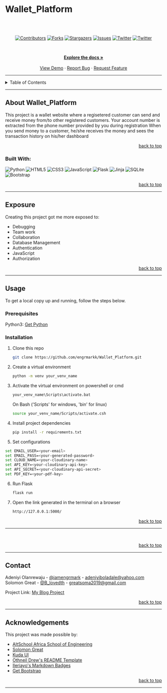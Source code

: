 # Wallet_Platform

<!-- Back to Top Navigation Anchor -->

<a name="readme-top"></a>


<!-- https://user-images.githubusercontent.com/100721103/200149633-373db975-c47f-43a7-9288-f6cbd16e0410.mp4 -->

<br><br>
<!-- Project Shields -->
<div align="center">

[![Contributors][contributors-shield]][contributors-url]
[![Forks][forks-shield]][forks-url]
[![Stargazers][stars-shield]][stars-url]
[![Issues][issues-shield]][issues-url]
[![Twitter][twitter-shield]][twitter-url]
[![Twitter][twitter-shield2]][twitter-url2]

</div>

<br />

<div>
  <p align="center">
    <a href="https://github.com/engrmarkk/Wallet_Platform#readme"><strong>Explore the docs »</strong></a>
    <br />
    <br />
    <a href="https://github.com/engrmarkk/Wallet_Platform/blob/main/static/screen-light.png">View Demo</a>  
    ·
    <a href="https://github.com/engrmarkk/Wallet_Platform/issues">Report Bug</a>
    ·
    <a href="https://github.com/engrmarkk/Wallet_Platform/issues">Request Feature</a>
  </p>
</div>

---

<!-- Table of Contents -->
<details>
  <summary>Table of Contents</summary>
  <ol>
    <li>
      <a href="#about-Wallet_Platform">About the project</a>
      <ul>
        <li><a href="#built-with">Built With</a></li>
      </ul>
    </li>
    <li>
      <a href="#exposure">Exposure</a>
    </li>
    <li>
      <a href="#usage">Usage</a>
      <ul>
        <li><a href="#prerequisites">Prerequisites</a></li>
        <li><a href="#installation">Installation</a></li>
      </ul>
    </li>    
    <!-- <li><a href="#shots">Shots</a></li> -->
    <li><a href="#contact">Contact</a></li>
    <li><a href="#acknowledgments">Acknowledgments</a></li>
  </ol>
  <p align="right"><a href="#readme-top">back to top</a></p>
</details>

---

<!-- About the Blog -->

## About Wallet_Platform

This project is a wallet website where a regisetered customer can send and receive money from/to other registered customers.
Your account number is extracted from the phone number provided by you during registration
When you send money to a customer, he/she receives the money and sees the transaction history on his/her dashboard


<p align="right"><a href="#readme-top">back to top</a></p>

### Built With:

![Python][python]
![HTML5][html5]
![CSS3][css3]
![JavaScript][javascript]
![Flask][flask]
![Jinja][jinja]
![SQLite][sqlite]
![Bootstrap][bootstrap]

<p align="right"><a href="#readme-top">back to top</a></p>

---

<!-- Lessons from the Project -->

## Exposure

Creating this project got me more exposed to:

- Debugging
- Team work
- Collaboration
- Database Management
- Authentication
- JavaScript
- Authorization


<p align="right"><a href="#readme-top">back to top</a></p>

---

<!-- GETTING STARTED -->

## Usage

To get a local copy up and running, follow the steps below.

### Prerequisites

Python3: [Get Python](https://www.python.org/downloads/)

### Installation

1. Clone this repo
   ```sh
   git clone https://github.com/engrmarkk/Wallet_Platform.git
   ```
2. Create a virtual environment
   ```sh
   python -m venv your_venv_name
   ```
3. Activate the virtual environment on powershell or cmd
   ```sh
   your_venv_name\Scripts\activate.bat
   ```
   On Bash ('Scripts' for windows, 'bin' for linux)
   ```sh
   source your_venv_name/Scripts/activate.csh
   ```
4. Install project dependencies
   ```sh
   pip install -r requirements.txt
   ```
5. Set configurations
  ```sh
  set EMAIL_USER=<your-email>
  set EMAIL_PASS=<your-generated-password>
  set CLOUD_NAME=<your-cloudinary-name>
  set API_KEY=<your-cloudinary-api-key>
  set API_SECRET=<your-cloudinary-api-secret>
  set PDF_KEY=<your-pdf-key>
  ```

6. Run Flask
   ```sh
   flask run
   ```
7. Open the link generated in the terminal on a browser
    ```sh
   http://127.0.0.1:5000/
   ```

<p align="right"><a href="#readme-top">back to top</a></p>

---

<!-- Sample Screenshot -->

<!-- ## Shots -->

<!-- <br /> -->
<!-- <p>Light Mode</p> -->

<!-- [![My Blog Project Screenshot][Wallet_Platform-screenshot]](https://github.com/engrmarkk/Wallet_Platform/blob/main/static/images/screen-light.png) -->

<!-- <br/> -->
<!-- <p>Dark Mode</p> -->

<!-- [![My Blog Project Screenshot][Wallet_Platform-screenshot2]](https://github.com/engrmarkk/Wallet_Platform/blob/main/static/images/screen-dark.png) -->

<br/>

<p align="right"><a href="#readme-top">back to top</a></p>

---

<!-- Contact -->

## Contact

Adeniyi Olanrewaju - [@iamengrmark](https://twitter.com/iamengrmark) - adeniyiboladale@yahoo.com <br>
Solomon Great - [@B_lovedth](https://twitter.com/b_lovedth) - greatsoma2019@gmail.com

Project Link: [My Blog Project](https://github.com/engrmarkk/Wallet_Platform)

<p align="right"><a href="#readme-top">back to top</a></p>

---

<!-- Acknowledgements -->

## Acknowledgements

This project was made possible by:

- [AltSchool Africa School of Engineering](https://altschoolafrica.com/schools/engineering)
- [Solomon Great](https://github.com/B-lovedth)
- [Kuda UI](https://kuda.com)
- [Othneil Drew's README Template](https://github.com/othneildrew/Best-README-Template)
- [Ileriayo's Markdown Badges](https://github.com/Ileriayo/markdown-badges)
- [Get Bootstrap](https://getbootstrap.com/docs)

<p align="right"><a href="#readme-top">back to top</a></p>

---

<!-- Markdown Links & Images -->

[contributors-shield]: https://img.shields.io/github/contributors/engrmarkk/Wallet_Platform.svg?style=for-the-badge
[contributors-url]: https://github.com/engrmarkk/Wallet_Platform/graphs/contributors
[forks-shield]: https://img.shields.io/github/forks/engrmarkk/Wallet_Platform.svg?style=for-the-badge
[forks-url]: https://github.com/engrmarkk/Wallet_Platform/network/members
[stars-shield]: https://img.shields.io/github/stars/engrmarkk/Wallet_Platform.svg?style=for-the-badge
[stars-url]: https://github.com/engrmarkk/Wallet_Platform/stargazers
[issues-shield]: https://img.shields.io/github/issues/engrmarkk/Wallet_Platform.svg?style=for-the-badge
[issues-url]: https://github.com/engrmarkk/Wallet_Platformissues
[license-shield]: https://img.shields.io/github/license/engrmarkk/Wallet_Platform.svg?style=for-the-badge
[license-url]: https://github.com/engrmarkk/Wallet_Platform/blob/main/LICENSE.txt
[twitter-shield]: https://img.shields.io/badge/-@iamengrmark-1ca0f1?style=for-the-badge&logo=twitter&logoColor=white&link=https://twitter.com/iamengrmark
[twitter-shield2]: https://img.shields.io/badge/-@b_lovedth-1ca0f1?style=for-the-badge&logo=twitter&logoColor=white&link=https://twitter.com/b_lovedth
[twitter-url]: https://twitter.com/iamengrmark
[twitter-url2]: https://twitter.com/b_lovedth
[Wallet_Platform-screenshot]: static/images/screen-light.png
[Wallet_Platform-screenshot2]: static/images/screen-dark.png
[python]: https://img.shields.io/badge/python-3670A0?style=for-the-badge&logo=python&logoColor=ffdd54
[flask]: https://img.shields.io/badge/flask-%23000.svg?style=for-the-badge&logo=flask&logoColor=white
[jinja]: https://img.shields.io/badge/jinja-white.svg?style=for-the-badge&logo=jinja&logoColor=black
[html5]: https://img.shields.io/badge/html5-%23E34F26.svg?style=for-the-badge&logo=html5&logoColor=white
[css3]: https://img.shields.io/badge/css3-%231572B6.svg?style=for-the-badge&logo=css3&logoColor=white
[sqlite]: https://img.shields.io/badge/sqlite-%2307405e.svg?style=for-the-badge&logo=sqlite&logoColor=white
[javascript]: https://img.shields.io/badge/javascript-%23323330.svg?style=for-the-badge&logo=javascript&logoColor=%23F7DF1E
[bootstrap]: https://img.shields.io/badge/bootstrap-%23563D7C.svg?style=for-the-badge&logo=bootstrap&logoColor=white
